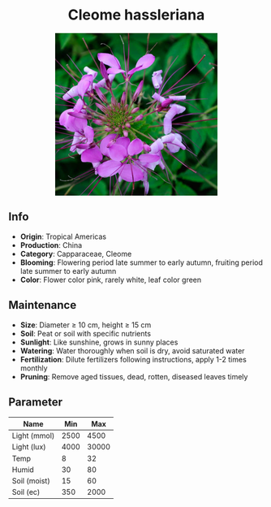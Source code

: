 <h1 align='center'>Cleome hassleriana</h1>
<p align="center">
    <img 
        align='center'
        width='320'
        src="../images/cleome hassleriana.png" 
        alt='Cleome hassleriana' />
</p>

## Info

 - **Origin**: Tropical Americas
 - **Production**: China
 - **Category**: Capparaceae, Cleome
 - **Blooming**: Flowering period late summer to early autumn, fruiting period late summer to early autumn
 - **Color**: Flower color pink, rarely white, leaf color green

## Maintenance

 - **Size**: Diameter ≥ 10 cm, height ≥ 15 cm
 - **Soil**: Peat or soil with specific nutrients
 - **Sunlight**: Like sunshine, grows in sunny places
 - **Watering**: Water thoroughly when soil is dry, avoid saturated water
 - **Fertilization**: Dilute fertilizers following instructions, apply 1-2 times monthly
 - **Pruning**: Remove aged tissues, dead, rotten, diseased leaves timely

## Parameter

| Name         | Min  | Max   |
|--------------|------|-------|
| Light (mmol) | 2500 | 4500  |
| Light (lux)  | 4000 | 30000 |
| Temp         | 8    | 32    |
| Humid        | 30   | 80    |
| Soil (moist) | 15   | 60    |
| Soil (ec)    | 350  | 2000  |